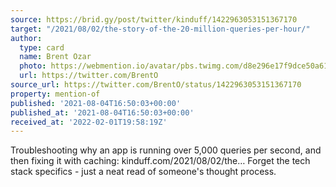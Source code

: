 ```yaml
---
source: https://brid.gy/post/twitter/kinduff/1422963053151367170
target: "/2021/08/02/the-story-of-the-20-million-queries-per-hour/"
author:
  type: card
  name: Brent Ozar
  photo: https://webmention.io/avatar/pbs.twimg.com/d8e296e17f9dce50a6129293a9a8e0600990d20d3343c9ff25a6e27b80582731.png
  url: https://twitter.com/BrentO
source_url: https://twitter.com/BrentO/status/1422963053151367170
property: mention-of
published: '2021-08-04T16:50:03+00:00'
published_at: '2021-08-04T16:50:03+00:00'
received_at: '2022-02-01T19:58:19Z'
---
```


Troubleshooting why an app is running over 5,000 queries per second, and then fixing it with caching: kinduff.com/2021/08/02/the… Forget the tech stack specifics - just a neat read of someone's thought process.